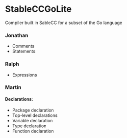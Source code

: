 # StableCCGoLite
Compiler built in SableCC for a subset of the Go language

### Jonathan
- Comments
- Statements

### Ralph
- Expressions

### Martin
#### Declarations:
- Package declaration
- Top-level declarations
- Variable declaration
- Type declaration
- Function declaration
